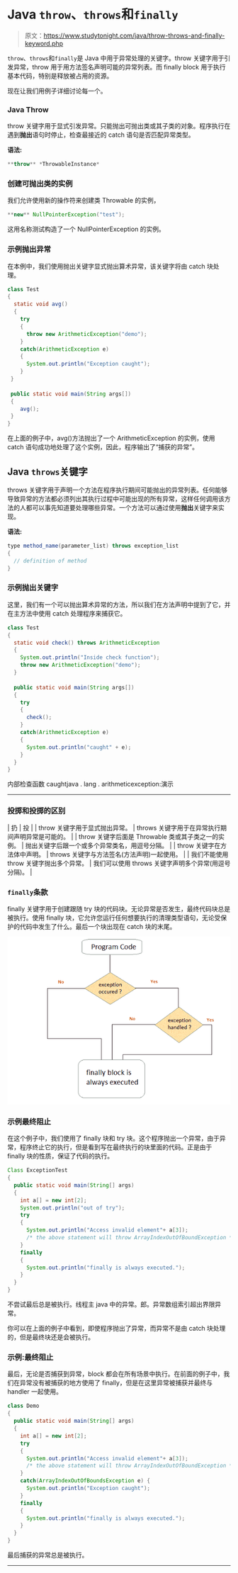 # Java `throw`、`throws`和`finally`

> 原文：<https://www.studytonight.com/java/throw-throws-and-finally-keyword.php>

`throw`、`throws`和`finally`是 Java 中用于异常处理的关键字。throw 关键字用于引发异常，throw 用于用方法签名声明可能的异常列表。而 finally block 用于执行基本代码，特别是释放被占用的资源。

现在让我们用例子详细讨论每一个。

### Java Throw

throw 关键字用于显式引发异常。只能抛出可抛出类或其子类的对象。程序执行在遇到**抛出**语句时停止，检查最接近的 catch 语句是否匹配异常类型。

**语法:**

```java
**throw** *ThrowableInstance*
```

### 创建可抛出类的实例

我们允许使用新的操作符来创建类 Throwable 的实例，

```java
**new** NullPointerException("test");
```

这用名称测试构造了一个 NullPointerException 的实例。

### 示例抛出异常

在本例中，我们使用抛出关键字显式抛出算术异常，该关键字将由 catch 块处理。

```java
class Test
{
  static void avg()
  {
    try
    {
      throw new ArithmeticException("demo");
    }
    catch(ArithmeticException e)
    {
      System.out.println("Exception caught");
    }
 }

 public static void main(String args[])
 {
    avg();
 }
} 
```

在上面的例子中，avg()方法抛出了一个 ArithmeticException 的实例，使用 catch 语句成功地处理了这个实例，因此，程序输出了“捕获的异常”。

## Java `throws`关键字

throws 关键字用于声明一个方法在程序执行期间可能抛出的异常列表。任何能够导致异常的方法都必须列出其执行过程中可能出现的所有异常，这样任何调用该方法的人都可以事先知道要处理哪些异常。一个方法可以通过使用**抛出**关键字来实现。

**语法:**

```java
type method_name(parameter_list) throws exception_list
{
  // definition of method
} 
```

### 示例抛出关键字

这里，我们有一个可以抛出算术异常的方法，所以我们在方法声明中提到了它，并在主方法中使用 catch 处理程序来捕获它。

```java
class Test
{
  static void check() throws ArithmeticException
  {  
    System.out.println("Inside check function");
    throw new ArithmeticException("demo");
  }

  public static void main(String args[])
  {
    try
    {
      check();
    }
    catch(ArithmeticException e)
    {
      System.out.println("caught" + e);
    }
  }
}
```

内部检查函数 caughtjava . lang . arithmeticexception:演示

* * *

### 投掷和投掷的区别

| 扔 | 投 |
| throw 关键字用于显式抛出异常。 | throws 关键字用于在异常执行期间声明异常是可能的。 |
| throw 关键字后面是 Throwable 类或其子类之一的实例。 | 抛出关键字后跟一个或多个异常类名，用逗号分隔。 |
| throw 关键字在方法体中声明。 | throws 关键字与方法签名(方法声明)一起使用。 |
| 我们不能使用 throw 关键字抛出多个异常。 | 我们可以使用 throws 关键字声明多个异常(用逗号分隔)。 |

### `finally`条款

finally 关键字用于创建跟随 try 块的代码块。无论异常是否发生，最终代码块总是被执行。使用 finally 块，它允许您运行任何想要执行的清理类型语句，无论受保护的代码中发生了什么。最后一个块出现在 catch 块的末尾。

![finally clause in exception handling in java](img/81bb0a655f02f7d3981b017c3fcff6cc.png)

### 示例最终阻止

在这个例子中，我们使用了 finally 块和 try 块。这个程序抛出一个异常，由于异常，程序终止它的执行，但是看到写在最终执行的块里面的代码。正是由于 finally 块的性质，保证了代码的执行。

```java
Class ExceptionTest
{
  public static void main(String[] args)
  {
    int a[] = new int[2];
    System.out.println("out of try");
    try
    {
      System.out.println("Access invalid element"+ a[3]);
      /* the above statement will throw ArrayIndexOutOfBoundException */
    }
    finally
    {
      System.out.println("finally is always executed.");
    }
  }
}
```

不尝试最后总是被执行。线程主 java 中的异常。郎。异常数组索引超出界限异常。

你可以在上面的例子中看到，即使程序抛出了异常，而异常不是由 catch 块处理的，但是最终块还是会被执行。

### 示例:最终阻止

最后，无论是否捕获到异常，block 都会在所有场景中执行。在前面的例子中，我们在异常没有被捕获的地方使用了 finally，但是在这里异常被捕获并最终与 handler 一起使用。

```java
class Demo
{
  public static void main(String[] args)
  {
    int a[] = new int[2];
    try
    {
      System.out.println("Access invalid element"+ a[3]);
      /* the above statement will throw ArrayIndexOutOfBoundException */
    }
    catch(ArrayIndexOutOfBoundsException e) {
      System.out.println("Exception caught");
    }
    finally
    {
      System.out.println("finally is always executed.");
    }
  }
} 
```

最后捕获的异常总是被执行。

* * *